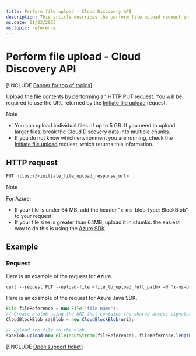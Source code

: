 ```yaml
---
title: Perform file upload - Cloud Discovery API
description: This article describes the perform file upload request in the Defender for Cloud Apps Cloud Discovery API.
ms.date: 01/23/2023
ms.topic: reference
---
```

# Perform file upload - Cloud Discovery API

[!INCLUDE [Banner for top of topics](includes/banner.md)]

Upload the file contents by performing an HTTP PUT request. You will be required to use the URL returned by the [Initiate file upload](api-discovery-initiate.md) request.

> [!NOTE]
>
> - You can upload individual files of up to 5 GB. If you need to upload larger files, break the Cloud Discovery data into multiple chunks.
> - If you do not know which environment you are running, check the [Initiate file upload](api-discovery-initiate.md) request, which returns this information.

## HTTP request

```rest
PUT https://<initiate_file_upload_response_url>
```

> [!NOTE]
>
> For Azure:
>
> - If your file is under 64 MB, add the header "x-ms-blob-type: BlockBlob" to your request.
> - If your file size is greater than 64MB, upload it in chunks. the easiest way to do this is using the [Azure SDK](https://azure.microsoft.com/downloads/).

## Example

### Request

Here is an example of the request for Azure.

```rest
curl --request PUT --upload-file <file_to_upload_full_path> -H "x-ms-blob-type: BlockBlob" "https://<initiate_file_upload_response_url>"
```

Here is an example of the request for Azure Java SDK.

```java
File fileReference = new File("file.name");
// Create a blob using the URI that contains the shared access signature.
CloudBlockBlob sasBlob = new CloudBlockBlob(uri);

// Upload the file to the blob.
sasBlob.upload(new FileInputStream(fileReference), fileReference.length());
```

[!INCLUDE [Open support ticket](includes/support.md)]
